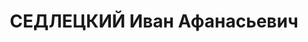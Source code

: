 ---
title: СЕДЛЕЦКИЙ Иван Афанасьевич
description: народився 1894 р. у м. Каховка Олександрівського пов. Херсонської губ.
  Росіянин, з робітників, освіта початкова, член ВКП(б) з 1918 р. Проживав у Харкові.
  Начальник транспортної контори Харківської облспоживспілки. Заарештований 30 жовтня
  1937 р. як член антирад. терористичної організації (статті 548, 5411 КК УРСР) і
  військовою колегією Верховного Суду СРСР 31 грудня 1937 р. (статті 547, 548, 5411
  КК УРСР) засуджений до розстрілу з конфіскацією особистого майна. Розстріляний 31
  грудня 1937 р. у Харкові. Реабілітований 11 березня 1958р.
---